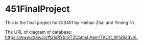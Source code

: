 # 451FinalProject
This is the final project for CIS451 by Haihan Zhai and Yiming Ni.

The URL of diagram of database: https://www.draw.io/#G1sRY9rST2CbmsLAemrTKOrt_W1u92dvnL
